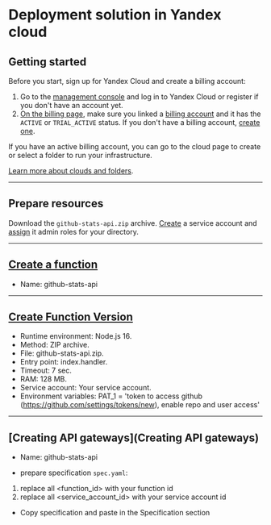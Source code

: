 # Deployment solution in Yandex cloud 

## Getting started

Before you start, sign up for Yandex Cloud and create a billing account:
1. Go to the [management console](https://console.cloud.yandex.com/) and log in to Yandex Cloud or register if you don't have an account yet.
2. [On the billing page](https://console.cloud.yandex.com/billing), make sure you linked a [billing account](https://cloud.yandex.com/en/docs/billing/concepts/billing-account) and it has the `ACTIVE` or `TRIAL_ACTIVE` status. If you don't have a billing account, [create one](https://cloud.yandex.com/en/docs/billing/quickstart/).

If you have an active billing account, you can go to the cloud page to create or select a folder to run your infrastructure.

[Learn more about clouds and folders](https://cloud.yandex.com/en/docs/resource-manager/concepts/resources-hierarchy).

---

## Prepare resources
Download the `github-stats-api.zip` archive.
[Create](https://cloud.yandex.ru/docs/iam/operations/sa/create) a service account and [assign](https://cloud.yandex.ru/docs/iam/operations/sa/assign-role-for-sa) it admin roles for your directory.

---

## [Create a function](https://cloud.yandex.ru/docs/functions/operations/function/function-create)

- Name: github-stats-api

---

## [Create Function Version](https://cloud.yandex.ru/docs/functions/operations/function/version-manage)

- Runtime environment: Node.js 16.
- Method: ZIP archive.
- File: github-stats-api.zip.
- Entry point: index.handler.
- Timeout: 7 sec.
- RAM: 128 MB.
- Service account: Your service account.
- Environment variables: PAT_1 = 'token to access github (https://github.com/settings/tokens/new), enable repo and user access'

---

## [Creating API gateways](Creating API gateways)

- Name: github-stats-api

- prepare specification `spec.yaml`:
1. replace all <function_id> with your function id
2. replace all <service_account_id> with your service account id

- Copy specification and paste in the Specification section
